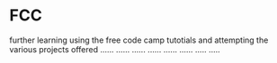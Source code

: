 # FCC
further learning using the free code camp tutotials and attempting the various projects offered
......
......
......
......
......
......
.....
.....
